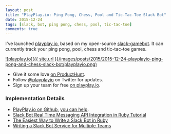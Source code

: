 ```yaml
---
layout: post
title: "PlayPlay.io: Ping Pong, Chess, Pool and Tic-Tac-Toe Slack Bot"
date: 2015-12-24
tags: [slack, bot, ping pong, chess, pool, tic-tac-toe]
comments: true
---
```

I've launched [playplay.io](http://playplay.io), based on my open-source [slack-gamebot](https://github.com/dblock/slack-gamebot). It can currently track your ping pong, pool, chess and tic-tac-toe games.

[![playplay.io]({{ site.url }}/images/posts/2015/2015-12-24-playplayio-ping-pong-and-chess-slack-bot/playplayio.png)](http://playplay.io)

* Give it some love [on ProductHunt](https://www.producthunt.com/tech/playplay-io).
* Follow [@playplayio](https://twitter.com/playplayio) on Twitter for updates.
* Sign up your team for free [on playplay.io](http://playplay.io).

### Implementation Details

* [PlayPlay.io on Github](https://github.com/playplayio), [you can help](https://github.com/playplayio/playplay.io/labels/you%20can%20help).
* [Slack Bot Real Time Messaging API Integration in Ruby Tutorial](/2015/04/28/slack-bot-real-time-messaging-api-integration-tutorial.html)
* [The Easiest Way to Write a Slack Bot in Ruby](/2015/07/18/the-easiest-way-to-write-a-slack-bot-in-ruby.html)
* [Writing a Slack Bot Service for Multiple Teams](/2015/11/14/writing-a-slack-bot-service-for-multiple-teams.html)
